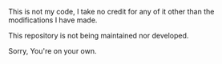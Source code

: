 This is not my code, I take no credit for any of it other than the modifications I have made.

This repository is not being maintained nor developed.

Sorry, You're on your own.
